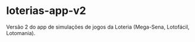 # loterias-app-v2
Versão 2 do app de simulações de jogos da Loteria (Mega-Sena, Lotofácil, Lotomania).
